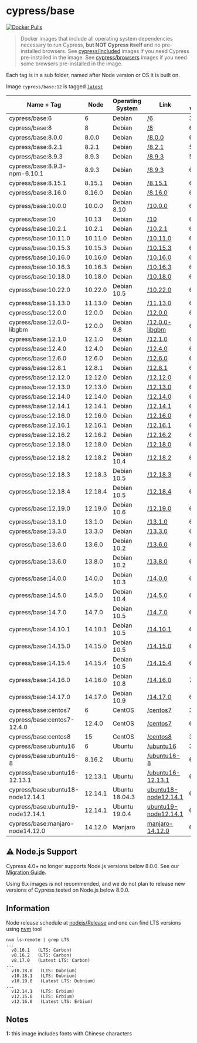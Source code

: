# cypress/base

[![Docker Pulls](https://img.shields.io/docker/pulls/cypress/base.svg?maxAge=604800)](https://hub.docker.com/r/cypress/base/)

> Docker images that include all operating system dependencies necessary to run Cypress, **but NOT Cypress itself** and no pre-installed browsers. See [cypress/included](../included) images if you need Cypress pre-installed in the image. See [cypress/browsers](../browsers) images if you need some browsers pre-installed in the image.

Each tag is in a sub folder, named after Node version or OS it is built on.

Image `cypress/base:12` is tagged [`latest`](https://hub.docker.com/r/cypress/base/tags/)

Name + Tag | Node | Operating System | Link | NPM version | Yarn version | Notes
--- | --- | --- | --- | --- | --- | ---
cypress/base:6 | 6 | Debian | [/6](6) | 3.10.10 | 1.6.0
cypress/base:8 | 8 | Debian | [/8](8) | 6.4.1 | 1.9.4
cypress/base:8.0.0 | 8.0.0 | Debian | [/8.0.0](8.0.0) | 6.14.1 | 1.22.0
cypress/base:8.2.1 | 8.2.1 | Debian | [/8.2.1](8.2.1) | 5.3.0 | 1.12.3
cypress/base:8.9.3 | 8.9.3 | Debian | [/8.9.3](8.9.3) | 5.5.1 | 1.12.3
cypress/base:8.9.3-npm-6.10.1 | 8.9.3 | Debian | [/8.9.3](8.9.3-npm-6.10.1) | 6.10.1 | 1.17.3
cypress/base:8.15.1 | 8.15.1 | Debian | [/8.15.1](8.15.1) | 6.9.0 | 1.15.2
cypress/base:8.16.0 | 8.16.0 | Debian | [/8.16.0](8.16.0) | 6.9.0 | 1.16.0 | [1](#note1)
cypress/base:10.0.0 | 10.0.0 | Debian 8.10 | [/10.0.0](10.0.0) | 6.14.5 | 1.22.4 | [1](#note1)
cypress/base:10 | 10.13 | Debian | [/10](10) | 6.4.1 | 1.9.4
cypress/base:10.2.1 | 10.2.1 | Debian | [/10.2.1](10.2.1) | 6.9.0 | 1.16.0 | [1](#note1)
cypress/base:10.11.0 | 10.11.0 | Debian | [/10.11.0](10.11.0) | 6.9.0 | 1.16.0 | [1](#note1)
cypress/base:10.15.3 | 10.15.3 | Debian | [/10.15.3](10.15.3) | 6.9.0 | 1.15.2
cypress/base:10.16.0 | 10.16.0 | Debian | [/10.16.0](10.16.0) | 6.9.0 | 1.16.0
cypress/base:10.16.3 | 10.16.3 | Debian | [/10.16.3](10.16.3) | 6.14.1 | 1.22.0
cypress/base:10.18.0 | 10.18.0 | Debian | [/10.18.0](10.18.0) | 6.13.4 | 1.21.1
cypress/base:10.22.0 | 10.22.0 | Debian 10.5 | [/10.22.0](10.22.0) | 6.14.8 | 1.22.4
cypress/base:11.13.0 | 11.13.0 | Debian | [/11.13.0](11.13.0) | 6.9.0 | 1.15.2
cypress/base:12.0.0 | 12.0.0 | Debian | [/12.0.0](12.0.0) | 6.10.0 | 1.16.0 | [1](#note1)
cypress/base:12.0.0-libgbm | 12.0.0 | Debian 9.8 | [/12.0.0-libgbm](12.0.0-libgbm) | 6.9.0 | 1.15.2 | [1](#note1)
cypress/base:12.1.0 | 12.1.0 | Debian | [/12.1.0](12.1.0) | 6.9.0 | 1.15.2
cypress/base:12.4.0 | 12.4.0 | Debian | [/12.4.0](12.4.0) | 6.10.2 | 1.17.3 | [1](#note1)
cypress/base:12.6.0 | 12.6.0 | Debian | [/12.6.0](12.6.0) | 6.10.0 | 1.16.0 | [1](#note1)
cypress/base:12.8.1 | 12.8.1 | Debian | [/12.8.1](12.8.1) | 6.13.7 | 1.22.0 | [1](#note1)
cypress/base:12.12.0 | 12.12.0 | Debian | [/12.12.0](12.12.0) | 6.12.0 | 1.19.1 | [1](#note1)
cypress/base:12.13.0 | 12.13.0 | Debian | [/12.13.0](12.13.0) | 6.13.0 | 1.19.1 | [1](#note1)
cypress/base:12.14.0 | 12.14.0 | Debian | [/12.14.0](12.14.0) | 6.13.4 | 1.21.1 | [1](#note1)
cypress/base:12.14.1 | 12.14.1 | Debian | [/12.14.1](12.14.1) | 6.14.5 | 1.22.4 | [1](#note1)
cypress/base:12.16.0 | 12.16.0 | Debian | [/12.16.0](12.16.0) | 6.13.7 | 1.22.0 | [1](#note1)
cypress/base:12.16.1 | 12.16.1 | Debian | [/12.16.1](12.16.1) | 6.14.1 | 1.22.0 | [1](#note1)
cypress/base:12.16.2 | 12.16.2 | Debian | [/12.16.2](12.16.2) | 6.14.5 | 1.22.4 | [1](#note1)
cypress/base:12.18.0 | 12.18.0 | Debian | [/12.18.0](12.18.0) | 6.14.4 | 1.22.4 | [1](#note1)
cypress/base:12.18.2 | 12.18.2 | Debian 10.4 | [/12.18.2](12.18.2) | 6.14.7 | 1.22.4 | [1](#note1)
cypress/base:12.18.3 | 12.18.3 | Debian 10.5 | [/12.18.3](12.18.3) | 6.14.8 | 1.22.4 | [1](#note1)
cypress/base:12.18.4 | 12.18.4 | Debian 10.5 | [/12.18.4](12.18.4) | 6.14.8 | 1.22.10 | [1](#note1)
cypress/base:12.19.0 | 12.19.0 | Debian 10.6 | [/12.19.0](12.19.0) | 6.14.8 | 1.22.10 | [1](#note1)
cypress/base:13.1.0 | 13.1.0 | Debian | [/13.1.0](13.1.0) | 6.13.1 | 1.19.1 | [1](#note1)
cypress/base:13.3.0 | 13.3.0 | Debian | [/13.3.0](13.3.0) | 6.13.4 | 1.21.1 | [1](#note1)
cypress/base:13.6.0 | 13.6.0 | Debian 10.2 | [/13.6.0](13.6.0) | 6.13.6 | 1.21.1 | [1](#note1)
cypress/base:13.6.0 | 13.8.0 | Debian 10.2 | [/13.8.0](13.8.0) | 6.13.6 | 1.21.1 | [1](#note1)
cypress/base:14.0.0 | 14.0.0 | Debian 10.3 | [/14.0.0](14.0.0) | 6.14.4 | 1.22.4 | [1](#note1)
cypress/base:14.5.0 | 14.5.0 | Debian 10.4 | [/14.5.0](14.5.0) | 6.14.7 | 1.22.4 | [1](#note1)
cypress/base:14.7.0 | 14.7.0 | Debian 10.5 | [/14.7.0](14.7.0) | 6.14.7 | 1.22.4 | [1](#note1)
cypress/base:14.10.1 | 14.10.1 | Debian 10.5 | [/14.10.1](14.10.1) | 6.14.8 | 1.22.5 | [1](#note1)
cypress/base:14.15.0 | 14.15.0 | Debian 10.5 | [/14.15.0](14.15.0) | 6.14.8 | 1.22.10 | [1](#note1)
cypress/base:14.15.4 | 14.15.4 | Debian 10.5 | [/14.15.4](14.15.4) | 6.14.10 | 1.22.10 | [1](#note1)
cypress/base:14.16.0 | 14.16.0 | Debian 10.8 | [/14.16.0](14.16.0) | 7.5.6 | 1.22.10 | [1](#note1)
cypress/base:14.17.0 | 14.17.0 | Debian 10.9 | [/14.17.0](14.17.0) | 6.14.13 | 1.22.10 | [1](#note1)
cypress/base:centos7 | 6 | CentOS | [/centos7](centos7) | 3.10.10 | 🚫
cypress/base:centos7-12.4.0 | 12.4.0 | CentOS | [/centos7](centos7) | 6.9.0 | 1.16.0
cypress/base:centos8 | 15 | CentOS | [/centos8](centos8) | 3.10.10 | 🚫
cypress/base:ubuntu16 | 6 | Ubuntu | [/ubuntu16](ubuntu16) | 3.10.10 | 🚫
cypress/base:ubuntu16-8 | 8.16.2 | Ubuntu | [/ubuntu16-8](ubuntu16-8) | 6.4.1 | 🚫
cypress/base:ubuntu16-12.13.1 | 12.13.1 | Ubuntu | [/ubuntu16-12.13.1](ubuntu16-12.13.1) | 6.12.1 | 🚫
cypress/base:ubuntu18-node12.14.1 | 12.14.1 | Ubuntu 18.04.3 | [ubuntu18-node12.14.1](ubuntu18-node12.14.1) | 6.13.6 | 1.21.1
cypress/base:ubuntu19-node12.14.1 | 12.14.1 | Ubuntu 19.0.4 | [ubuntu19-node12.14.1](ubuntu19-node12.14.1) | 6.13.6 | 1.21.1
cypress/base:manjaro-node14.12.0 | 14.12.0 | Manjaro | [manjaro-14.12.0](manjaro-14.12.0) | 6.14.8 | 1.22.10

## ⚠️ Node.js Support

Cypress 4.0+ no longer supports Node.js versions below 8.0.0. See our [Migration Guide](https://on.cypress.io/migration-guide#Node-js-8-support).

Using 6.x images is not recommended, and we do not plan to release new versions of Cypress tested on Node.js below 8.0.0.

## Information

Node release schedule at [nodejs/Release](https://github.com/nodejs/Release) and one can find LTS versions using [nvm](https://github.com/creationix/nvm) tool

```text
nvm ls-remote | grep LTS
...
  v8.16.1   (LTS: Carbon)
  v8.16.2   (LTS: Carbon)
  v8.17.0   (Latest LTS: Carbon)
...
  v10.18.0   (LTS: Dubnium)
  v10.18.1   (LTS: Dubnium)
  v10.19.0   (Latest LTS: Dubnium)
...
  v12.14.1   (LTS: Erbium)
  v12.15.0   (LTS: Erbium)
  v12.16.0   (Latest LTS: Erbium)
```

## Notes

<div id="note1">

**1:** this image includes fonts with Chinese characters
